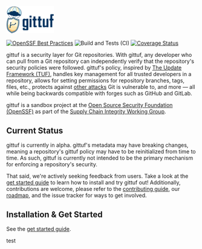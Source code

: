 <img src="https://raw.githubusercontent.com/gittuf/community/bd8b367fa91fab0fddaa1943e0131e90e04e6b10/artwork/PNG/gittuf_horizontal-color.png" alt="gittuf logo" width="25%"/>

[![OpenSSF Best Practices](https://www.bestpractices.dev/projects/7789/badge)](https://www.bestpractices.dev/projects/7789)
![Build and Tests (CI)](https://github.com/gittuf/gittuf/actions/workflows/ci.yml/badge.svg)
[![Coverage Status](https://coveralls.io/repos/github/gittuf/gittuf/badge.svg)](https://coveralls.io/github/gittuf/gittuf)

gittuf is a security layer for Git repositories. With gittuf, any developer who
can pull from a Git repository can independently verify that the repository's
security policies were followed. gittuf's policy, inspired by [The Update
Framework (TUF)], handles key management for all trusted developers in a
repository, allows for setting permissions for repository branches, tags, files,
etc., protects against [other attacks] Git is vulnerable to, and more — all
while being backwards compatible with forges such as GitHub and GitLab.

gittuf is a sandbox project at the [Open Source Security Foundation (OpenSSF)]
as part of the [Supply Chain Integrity Working Group].

## Current Status

gittuf is currently in alpha. gittuf's metadata may have breaking changes,
meaning a repository's gittuf policy may have to be reinitialized from time to
time. As such, gittuf is currently not intended to be the primary mechanism for
enforcing a repository's security.

That said, we're actively seeking feedback from users. Take a look at the [get
started guide] to learn how to install and try gittuf out! Additionally,
contributions are welcome, please refer to the [contributing guide], our
[roadmap], and the issue tracker for ways to get involved.

## Installation & Get Started

See the [get started guide].

[The Update Framework (TUF)]: https://theupdateframework.io/
[other attacks]: https://ssl.engineering.nyu.edu/papers/torres_toto_usenixsec-2016.pdf
[contributing guide]: /CONTRIBUTING.md
[roadmap]: /docs/roadmap.md
[Open Source Security Foundation (OpenSSF)]: https://openssf.org/
[Supply Chain Integrity Working Group]: https://github.com/ossf/wg-supply-chain-integrity
[get started guide]: /docs/get-started.md

test

